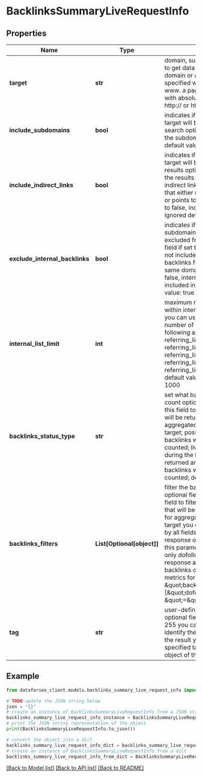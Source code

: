 # BacklinksSummaryLiveRequestInfo


## Properties

Name | Type | Description | Notes
------------ | ------------- | ------------- | -------------
**target** | **str** | domain, subdomain or webpage to get data for required field a domain or a subdomain should be specified without https:// and www. a page should be specified with absolute URL (including http:// or https://) | [optional] 
**include_subdomains** | **bool** | indicates if the subdomains of the target will be included in the search optional field if set to false, the subdomains will be ignored default value: true | [optional] 
**include_indirect_links** | **bool** | indicates if indirect links to the target will be included in the results optional field if set to true, the results will include data on indirect links pointing to a page that either redirects to the target, or points to a canonical page if set to false, indirect links will be ignored default value: true | [optional] 
**exclude_internal_backlinks** | **bool** | indicates if internal backlinks from subdomains to the target will be excluded from the results optional field if set to true, the results will not include data on internal backlinks from subdomains of the same domain as target if set to false, internal links will be included in the results default value: true | [optional] 
**internal_list_limit** | **int** | maximum number of elements within internal arrays optional field you can use this field to limit the number of elements within the following arrays: referring_links_tld referring_links_types referring_links_attributes referring_links_platform_types referring_links_semantic_locations default value: 10 maximum value: 1000 | [optional] 
**backlinks_status_type** | **str** | set what backlinks to return and count optional field you can use this field to choose what backlinks will be returned and used for aggregated metrics for your target; possible values: all – all backlinks will be returned and counted; live – backlinks found during the last check will be returned and counted; lost – lost backlinks will be returned and counted; default value: live | [optional] 
**backlinks_filters** | **List[Optional[object]]** | filter the backlinks of your target optional field you can use this field to filter the initial backlinks that will be included in the dataset for aggregated metrics for your target you can filter the backlinks by all fields available in the response of this endpoint using this parameter, you can include only dofollow backlinks in the response and create a flexible backlinks dataset to calculate the metrics for example: \&quot;backlinks_filters\&quot;: [\&quot;dofollow\&quot;, \&quot;&#x3D;\&quot;, true] | [optional] 
**tag** | **str** | user-defined task identifier optional field the character limit is 255 you can use this parameter to identify the task and match it with the result you will find the specified tag value in the data object of the response | [optional] 

## Example

```python
from dataforseo_client.models.backlinks_summary_live_request_info import BacklinksSummaryLiveRequestInfo

# TODO update the JSON string below
json = "{}"
# create an instance of BacklinksSummaryLiveRequestInfo from a JSON string
backlinks_summary_live_request_info_instance = BacklinksSummaryLiveRequestInfo.from_json(json)
# print the JSON string representation of the object
print(BacklinksSummaryLiveRequestInfo.to_json())

# convert the object into a dict
backlinks_summary_live_request_info_dict = backlinks_summary_live_request_info_instance.to_dict()
# create an instance of BacklinksSummaryLiveRequestInfo from a dict
backlinks_summary_live_request_info_from_dict = BacklinksSummaryLiveRequestInfo.from_dict(backlinks_summary_live_request_info_dict)
```
[[Back to Model list]](../README.md#documentation-for-models) [[Back to API list]](../README.md#documentation-for-api-endpoints) [[Back to README]](../README.md)



